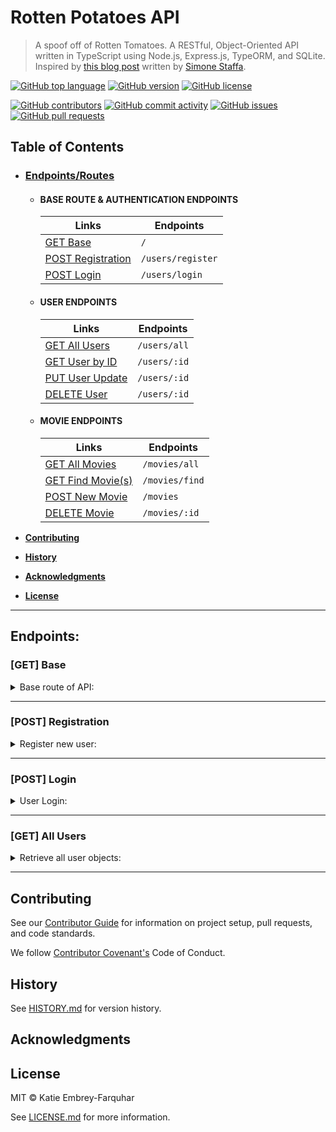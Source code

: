 # Rotten Potatoes API

> A spoof off of Rotten Tomatoes. A RESTful, Object-Oriented API written in TypeScript using Node.js, Express.js, TypeORM, and SQLite. Inspired by [this blog post](https://medium.com/swlh/how-to-rest-api-a-tale-of-node-js-express-and-typescript-77bc598b280c) written by [Simone Staffa](https://medium.com/@simonestaffa).

<!-- top language, version, license -->

[![GitHub top language](https://img.shields.io/github/languages/top/kembreyfarquhar/rotten-potatoes-api)](https://github.com/kembreyfarquhar/rotten-potatoes-api)
[![GitHub version](https://img.shields.io/github/package-json/v/kembreyfarquhar/rotten-potatoes-api)](https://github.com/kembreyfarquhar/rotten-potatoes-api)
[![GitHub license](https://img.shields.io/github/license/kembreyfarquhar/rotten-potatoes-api)](https://github.com/kembreyfarquhar/rotten-potatoes-api)

[![GitHub contributors](https://img.shields.io/github/contributors/kembreyfarquhar/rotten-potatoes-api)](https://github.com/kembreyfarquhar/rotten-potatoes-api)
[![GitHub commit activity](https://img.shields.io/github/commit-activity/m/kembreyfarquhar/rotten-potatoes-api)](https://github.com/kembreyfarquhar/rotten-potatoes-api)
[![GitHub issues](https://img.shields.io/github/issues/kembreyfarquhar/rotten-potatoes-api)](https://github.com/kembreyfarquhar/rotten-potatoes-api)
[![GitHub pull requests](https://img.shields.io/github/issues-pr/kembreyfarquhar/rotten-potatoes-api)](https://github.com/kembreyfarquhar/rotten-potatoes-api)

<!-- Describe very briefly but clearly what the project does.
State if it is out-of-the-box user-friendly, so it’s clear to the user.
List its most useful/innovative/noteworthy features.
State its goals/what problem(s) it solves.
Note and briefly describe any key concepts (technical, philosophical, or both) important to the user’s understanding.
Link to any supplementary blog posts or project main pages.
Note its development status.
Include badges.
If possible, include screenshots and demo videos. -->

## **Table of Contents**

- ### [**Endpoints/Routes**](#endpoints)

  - #### BASE ROUTE & AUTHENTICATION ENDPOINTS

    | Links                                   | Endpoints         |
    | --------------------------------------- | ----------------- |
    | [GET Base](#get-base)                   | `/`               |
    | [POST Registration](#post-registration) | `/users/register` |
    | [POST Login](#post-login)               | `/users/login`    |

  - #### USER ENDPOINTS

    | Links                               | Endpoints    |
    | ----------------------------------- | ------------ |
    | [GET All Users](#get-all-users)     | `/users/all` |
    | [GET User by ID](#get-user-by-id)   | `/users/:id` |
    | [PUT User Update](#put-user-update) | `/users/:id` |
    | [DELETE User](#delete-user)         | `/users/:id` |

  - #### MOVIE ENDPOINTS

    | Links                                     | Endpoints      |
    | ----------------------------------------- | -------------- |
    | [GET All Movies](#get-all-movies)         | `/movies/all`  |
    | [GET Find Movie(s)](<#get-find-movie(s)>) | `/movies/find` |
    | [POST New Movie](#post-new-movie)         | `/movies`      |
    | [DELETE Movie](#delete-movie)             | `/movies/:id`  |

- [**Contributing**](#contributing)
- [**History**](#history)
- [**Acknowledgments**](#acknowledgments)
- [**License**](#license)

---

## **Endpoints:**

### [GET] Base

<details><summary>Base route of API:</summary>

**Endpoint:** /

**Payload:** _None_

**Return:** HTML with a link to API documentation.

[Back to Top](#table-of-contents)

</details>

---

### [POST] Registration

<details><summary>Register new user:</summary>

**Endpoint:** /users/register

**Payload:** _an object with the following credentials:_

> **Required:** `username` & `password`

```json
{
	"username": "newUsername",
	"password": "newPassword"
}
```

**Return:** _an object with the user credentials provided in the request body, along with an auto-generated id and auth token_

```json
{
	"token": "eyJhbGciOiJIUzI1NiIsInR5cCI6IkpXVCJ9.eyJzdWJqZWN0Ijo1LCJ1c2VybmFtZSI6Im5ld1VzZXI0IiwiaWF0IjoxNTY3MTAwNTAzLCJleHAiOjE1NjcxODY5MDN9.BrCNULMh7pLMFGzY6HyX5CK_tA7ek8bUQSFiWkrPBQQ",
	"id": 1,
	"username": "newUsername"
}
```

[Back to Top](#table-of-contents)

</details>

---

### [POST] Login

<details><summary>User Login:</summary>

**Endpoint:** /users/login

**Payload:** _an object with the following:_

```json
{
	"username": "newUsername",
	"password": "newPassword"
}
```

**Return:** _the user object and auth token_

```json
{
	"token": "eyJhbGciOiJIUzI1NiIsInR5cCI6IkpXVCJ9.eyJzdWJqZWN0Ijo1LCJ1c2VybmFtZSI6Im5ld1VzZXI0IiwiaWF0IjoxNTY3MTAwNTAzLCJleHAiOjE1NjcxODY5MDN9.BrCNULMh7pLMFGzY6HyX5CK_tA7ek8bUQSFiWkrPBQQ",
	"id": 1,
	"username": "newUsername"
}
```

[Back to Top](#table-of-contents)

</details>

---

### [GET] All Users

<details><summary>Retrieve all user objects:</summary>

**Endpoint:** /users/all

**Payload:** _None_

**Authorization:** use returned JSONWebToken (from login/registration) as a value for headers.authorization

**Return:** _an array of registered user objects_

```json
[
  {
    "id": 1,
    "username": "newUsername"
  },
  {
    "id": 12,
    "username": "johndoe53"
  },
  {
    "id": 13,
    "username": "anotherUsername"
  },
];
```

[Back to Top](#table-of-contents)

</details>

---

## Contributing

See our [Contributor Guide](CONTRIBUTING.md) for information on project setup, pull requests, and code standards.

We follow [Contributor Covenant's](https://www.contributor-covenant.org/version/1/3/0/code-of-conduct/) Code of Conduct.

## History

See [HISTORY.md](HISTORY.md) for version history.

## Acknowledgments

## License

MIT © Katie Embrey-Farquhar

See [LICENSE.md](LICENSE.md) for more information.
